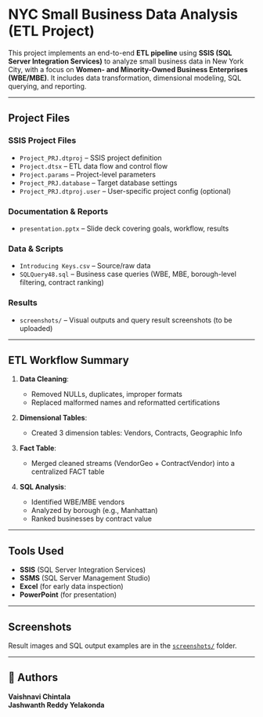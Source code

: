 # NYC Small Business Data Analysis (ETL Project)

This project implements an end-to-end **ETL pipeline** using **SSIS (SQL Server Integration Services)** to analyze small business data in New York City, with a focus on **Women- and Minority-Owned Business Enterprises (WBE/MBE)**. It includes data transformation, dimensional modeling, SQL querying, and reporting.

---

## Project Files

### SSIS Project Files
- `Project_PRJ.dtproj` – SSIS project definition
- `Project.dtsx` – ETL data flow and control flow
- `Project.params` – Project-level parameters
- `Project_PRJ.database` – Target database settings
- `Project_PRJ.dtproj.user` – User-specific project config (optional)

### Documentation & Reports
- `presentation.pptx` – Slide deck covering goals, workflow, results

###  Data & Scripts
- `Introducing Keys.csv` – Source/raw data
- `SQLQuery48.sql` – Business case queries (WBE, MBE, borough-level filtering, contract ranking)

### Results
- `screenshots/` – Visual outputs and query result screenshots (to be uploaded)

---

## ETL Workflow Summary

1. **Data Cleaning**:
   - Removed NULLs, duplicates, improper formats
   - Replaced malformed names and reformatted certifications

2. **Dimensional Tables**:
   - Created 3 dimension tables: Vendors, Contracts, Geographic Info

3. **Fact Table**:
   - Merged cleaned streams (VendorGeo + ContractVendor) into a centralized FACT table

4. **SQL Analysis**:
   - Identified WBE/MBE vendors
   - Analyzed by borough (e.g., Manhattan)
   - Ranked businesses by contract value

---

## Tools Used
- **SSIS** (SQL Server Integration Services)
- **SSMS** (SQL Server Management Studio)
- **Excel** (for early data inspection)
- **PowerPoint** (for presentation)

---

## Screenshots
Result images and SQL output examples are in the [`screenshots/`](./screenshots) folder.

---

## 🧠 Authors
**Vaishnavi Chintala**  
**Jashwanth Reddy Yelakonda**
